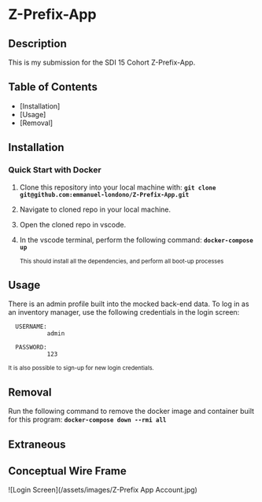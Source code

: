# Z-Prefix-App




## Description

This is my submission for the SDI 15 Cohort Z-Prefix-App.


## Table of Contents

- [Installation]
- [Usage]
- [Removal]



## Installation

### Quick Start with Docker


1. Clone this repository into your local machine with:       **```git clone git@github.com:emmanuel-londono/Z-Prefix-App.git```**

2. Navigate to cloned repo in your local machine.

3. Open the cloned repo in vscode.

4. In the vscode terminal, perform the following command:   **```docker-compose up```**

	<sub> This should install all the dependencies, and perform all boot-up processes</sub>


## Usage

There is an admin profile built into the mocked back-end data. To log in as an inventory manager, use the following credentials in the login screen: 


      USERNAME:
               admin
               
      PASSWORD:
               123
	              
<sub>It is also possible to sign-up for new login credentials. </sub>


## Removal

Run the following command to remove the docker image and container built for this program: **```docker-compose down --rmi all```**


## Extraneous

## Conceptual Wire Frame

![Login Screen](/assets/images/Z-Prefix App Account.jpg)



